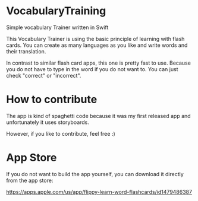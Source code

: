 # VocabularyTraining
Simple vocabulary Trainer written in Swift

This Vocabulary Trainer is using the basic principle of learning with flash cards. You can create as many languages as you like and write words and their translation.

In contrast to similar flash card apps, this one is pretty fast to use. Because you do not have to type in the word if you do not want to. You can just check "correct" or "incorrect".

# How to contribute

The app is kind of spaghetti code because it was my first released app and unfortunately it uses storyboards.

However, if you like to contribute, feel free :)

# App Store

If you do not want to build the app yourself, you can download it directly from the app store:

https://apps.apple.com/us/app/flippy-learn-word-flashcards/id1479486387
